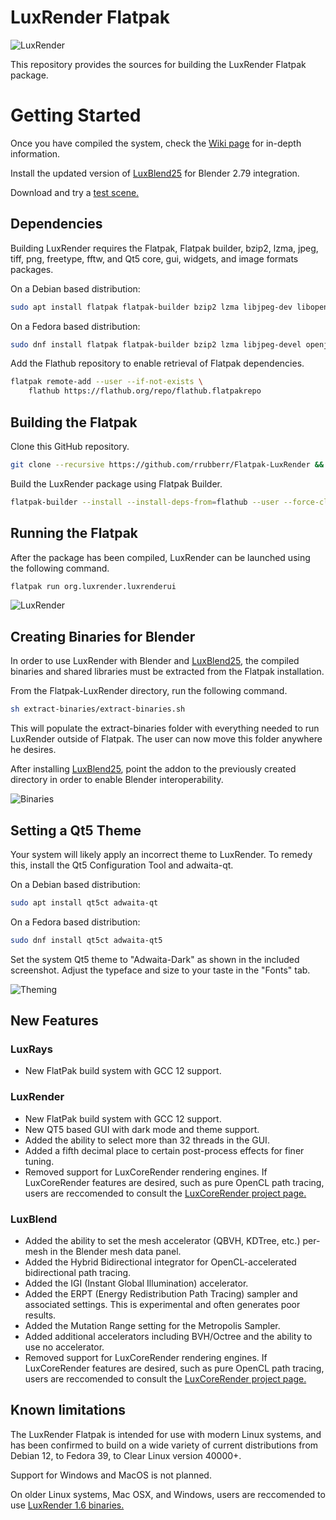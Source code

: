 # LuxRender Flatpak

![LuxRender](org.luxrender.luxrenderui.png)

This repository provides the sources for building the LuxRender Flatpak package.


# Getting Started

Once you have compiled the system, check the [Wiki page](https://github.com/rrubberr/Flatpak-LuxRender/wiki) for in-depth information.

Install the updated version of [LuxBlend25](https://github.com/rrubberr/Flatpak-LuxBlend25) for Blender 2.79 integration.

Download and try a [test scene.](https://github.com/rrubberr/Flatpak-LuxRender-Scenes)


## Dependencies

Building LuxRender requires the Flatpak, Flatpak builder, bzip2, lzma, jpeg, tiff, png, freetype, fftw, and Qt5 core, gui, widgets, and image formats packages.

On a Debian based distribution:

```sh
sudo apt install flatpak flatpak-builder bzip2 lzma libjpeg-dev libopenjp2-dev libtiff-dev libpng-dev libfreetype-dev libfftw3-dev libqt5core5 libqt5gui5 libqt5widgets5 qt5-image-formats-plugins
```

On a Fedora based distribution:

```sh
sudo dnf install flatpak flatpak-builder bzip2 lzma libjpeg-devel openjpeg-devel libtiff-devel libpng-devel freetype-devel fftw-devel qt5-qtbase-devel qt5-qtimageformats
```

Add the Flathub repository to enable retrieval of Flatpak dependencies.

```sh
flatpak remote-add --user --if-not-exists \
	flathub https://flathub.org/repo/flathub.flatpakrepo
```


## Building the Flatpak

Clone this GitHub repository.

```sh
git clone --recursive https://github.com/rrubberr/Flatpak-LuxRender && cd Flatpak-LuxRender
```

Build the LuxRender package using Flatpak Builder.

```sh
flatpak-builder --install --install-deps-from=flathub --user --force-clean .build-dir org.luxrender.luxrenderui.yml
```


## Running the Flatpak

After the package has been compiled, LuxRender can be launched using the following command.

```sh
flatpak run org.luxrender.luxrenderui
```
![LuxRender](images/org.luxrender.luxrenderui_screenshot.png)


## Creating Binaries for Blender

In order to use LuxRender with Blender and [LuxBlend25](https://github.com/rrubberr/Flatpak-LuxBlend25), the compiled binaries and shared libraries must be extracted from the Flatpak installation.

From the Flatpak-LuxRender directory, run the following command.

```sh
sh extract-binaries/extract-binaries.sh
```

This will populate the extract-binaries folder with everything needed to run LuxRender outside of Flatpak. The user can now move this folder anywhere he desires.

After installing [LuxBlend25](https://github.com/rrubberr/Flatpak-LuxBlend25), point the addon to the previously created directory in order to enable Blender interoperability.

![Binaries](images/luxblend25-setdir.png)


## Setting a Qt5 Theme

Your system will likely apply an incorrect theme to LuxRender. To remedy this, install the Qt5 Configuration Tool and adwaita-qt.

On a Debian based distribution:

```sh
sudo apt install qt5ct adwaita-qt
```

On a Fedora based distribution:

```sh
sudo dnf install qt5ct adwaita-qt5
```

Set the system Qt5 theme to "Adwaita-Dark" as shown in the included screenshot. Adjust the typeface and size to your taste in the "Fonts" tab.

![Theming](images/org.luxrender.luxrenderui_Qt5_Theming.png)


## New Features

### LuxRays

* New FlatPak build system with GCC 12 support.

### LuxRender

* New FlatPak build system with GCC 12 support.
* New QT5 based GUI with dark mode and theme support.
* Added the ability to select more than 32 threads in the GUI.
* Added a fifth decimal place to certain post-process effects for finer tuning.
* Removed support for LuxCoreRender rendering engines. If LuxCoreRender features are desired, such as pure OpenCL path tracing, users are reccomended to consult the [LuxCoreRender project page.](https://github.com/LuxCoreRender)

### LuxBlend

* Added the ability to set the mesh accelerator (QBVH, KDTree, etc.) per-mesh in the Blender mesh data panel.
* Added the Hybrid Bidirectional integrator for OpenCL-accelerated bidirectional path tracing.
* Added the IGI (Instant Global Illumination) accelerator.
* Added the ERPT (Energy Redistribution Path Tracing) sampler and associated settings. This is experimental and often generates poor results.
* Added the Mutation Range setting for the Metropolis Sampler.
* Added additional accelerators including BVH/Octree and the ability to use no accelerator.
* Removed support for LuxCoreRender rendering engines. If LuxCoreRender features are desired, such as pure OpenCL path tracing, users are reccomended to consult the [LuxCoreRender project page.](https://github.com/LuxCoreRender)

## Known limitations

The LuxRender Flatpak is intended for use with modern Linux systems, and has been confirmed to build on a wide variety of current distributions from Debian 12, to Fedora 39, to Clear Linux version 40000+.

Support for Windows and MacOS is not planned.

On older Linux systems, Mac OSX, and Windows, users are reccomended to use [LuxRender 1.6 binaries.](https://wiki.luxcorerender.org/Previous_Version)
